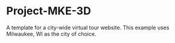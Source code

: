 # Project-MKE-3D
A template for a city-wide virtual tour website. This example uses Milwaukee, WI as the city of choice.
